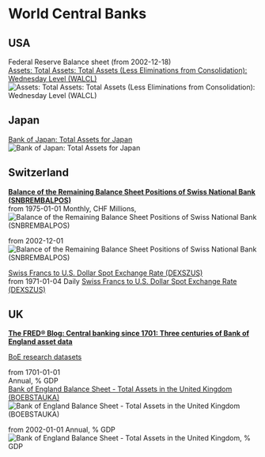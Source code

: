 # World Central Banks

## USA
Federal Reserve Balance sheet (from 2002-12-18)                 
[Assets: Total Assets: Total Assets (Less Eliminations from Consolidation): Wednesday Level (WALCL)](https://fred.stlouisfed.org/series/WALCL)           
![Assets: Total Assets: Total Assets (Less Eliminations from Consolidation): Wednesday Level (WALCL)](https://fred.stlouisfed.org/graph/fredgraph.png?g=1c5VA)           

## Japan              
[Bank of Japan: Total Assets for Japan](https://fred.stlouisfed.org/series/JPNASSETS)                
![Bank of Japan: Total Assets for Japan](https://fred.stlouisfed.org/graph/fredgraph.png?g=1cjHi)                

## Switzerland
**[Balance of the Remaining Balance Sheet Positions of Swiss National Bank (SNBREMBALPOS)](https://fred.stlouisfed.org/series/SNBREMBALPOS)**        
from 1975-01-01
Monthly, CHF Millions,
![Balance of the Remaining Balance Sheet Positions of Swiss National Bank (SNBREMBALPOS)](https://fred.stlouisfed.org/graph/fredgraph.png?g=1cjrx)            

from 2002-12-01
![Balance of the Remaining Balance Sheet Positions of Swiss National Bank (SNBREMBALPOS)](https://fred.stlouisfed.org/graph/fredgraph.png?g=1cjrE)            

[Swiss Francs to U.S. Dollar Spot Exchange Rate (DEXSZUS)](https://fred.stlouisfed.org/series/DEXSZUS)             
from 1971-01-04
Daily
[Swiss Francs to U.S. Dollar Spot Exchange Rate (DEXSZUS)](https://fred.stlouisfed.org/graph/fredgraph.png?g=1cjrV)                 


## UK 
**[The FRED® Blog: Central banking since 1701: Three centuries of Bank of England asset data](https://fredblog.stlouisfed.org/2020/02/central-banking-since-1701/)**                    

[BoE research datasets](https://www.bankofengland.co.uk/statistics/research-datasets)               

from 1701-01-01                            
Annual, % GDP           
[Bank of England Balance Sheet - Total Assets in the United Kingdom (BOEBSTAUKA)](https://fred.stlouisfed.org/series/BOEBSTAUKA)                      
![Bank of England Balance Sheet - Total Assets in the United Kingdom (BOEBSTAUKA)](https://fred.stlouisfed.org/graph/fredgraph.png?g=1bMRd)             


from 2002-01-01
Annual, % GDP            
![Bank of England Balance Sheet - Total Assets in the United Kingdom, % GDP](https://fred.stlouisfed.org/graph/fredgraph.png?g=1cjqv)
